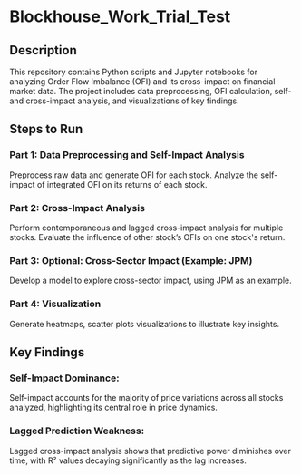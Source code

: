 # Blockhouse_Work_Trial_Test

## Description
This repository contains Python scripts and Jupyter notebooks for analyzing Order Flow Imbalance (OFI) and its cross-impact on financial market data. The project includes data preprocessing, OFI calculation, self- and cross-impact analysis, and visualizations of key findings.

## Steps to Run
### Part 1: Data Preprocessing and Self-Impact Analysis
Preprocess raw data and generate OFI for each stock.
Analyze the self-impact of integrated OFI on its returns of each stock.
### Part 2: Cross-Impact Analysis
Perform contemporaneous and lagged cross-impact analysis for multiple stocks.
Evaluate the influence of other stock’s OFIs on one stock's return.
### Part 3: Optional: Cross-Sector Impact (Example: JPM)
Develop a model to explore cross-sector impact, using JPM as an example.
### Part 4: Visualization
Generate heatmaps, scatter plots visualizations to illustrate key insights.

## Key Findings
### Self-Impact Dominance:
Self-impact accounts for the majority of price variations across all stocks analyzed, highlighting its central role in price dynamics.
### Lagged Prediction Weakness:
Lagged cross-impact analysis shows that predictive power diminishes over time, with R² values decaying significantly as the lag increases.
